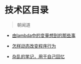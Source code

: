 # 技术区目录

> 朝闻道

- [由lambda中的变量想到的那些事](./由lambda中的变量想到的那些事/由lambda中的变量想到的那些事.md)
- [怎样动态改变程序行为](./动态改变程序行为/动态改变程序行为.md)


- [杂乱的笔记，用于自己回忆](./笔记/index.md)

